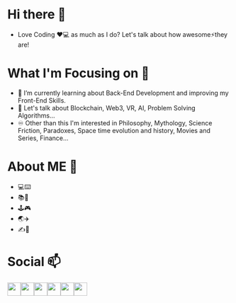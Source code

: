 # Hi there 👋

- Love Coding ❤️💻 as much as I do? Let's talk about how awesome⚡they are!

# What I'm Focusing on 🌱

- 👯 I’m currently learning about Back-End Development and improving my Front-End Skills. 
- 💬 Let's talk about Blockchain, Web3, VR, AI, Problem Solving Algorithms...
- ♾️ Other than this I'm interested in Philosophy, Mythology, Science Friction, Paradoxes, Space time evolution and history, Movies and Series, Finance...

# About ME 🤔

- 💻⌨️
- 📚📖
- 🕹🎮
- 🌏✈️
- ✍️📓

# Social 📫
<a href="https://www.twitter.com/a_nuragjain"><img src="https://cdn-icons-png.flaticon.com/512/3670/3670127.png" style="width:30px;"></a><a href="https://www.twitter.com/a_nuragjain"><img src="https://cdn-icons-png.flaticon.com/512/3670/3670125.png" style="width:30px;"></a><a href="#"><img src="https://cdn-icons-png.flaticon.com/512/3670/3670157.png" style="width:30px;"></a><a href="https://www.t.me/a_nuragjain"><img src="https://cdn-icons-png.flaticon.com/512/906/906377.png" style="width:30px;"></a><a href="https://www.youtube.com/channel/UCCEd86oQN9DQcgespRrmT2A"><img src="https://cdn-icons-png.flaticon.com/512/3670/3670209.png" style="width:30px;"></a><a href="https://linkedin.com/in/anuragjain-in"><img src="https://cdn-icons-png.flaticon.com/512/3670/3670236.png" style="width:30px;"></a>
